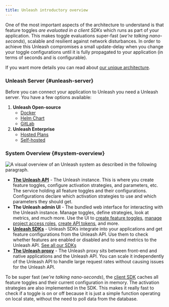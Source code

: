 ```yaml
---
title: Unleash introductory overview
---
```


One of the most important aspects of the architecture to understand is that feature toggles _are evaluated in a client SDKs_ which runs as part of your application. This makes toggle evaluations super-fast (_we're talking nano-seconds_), scalable and resilient against network disturbances. In order to achieve this Unleash compromises a small update-delay when you change your toggle configurations until it is fully propagated to your application (in terms of seconds and is configurable).

If you want more details you can read about [our unique architecture](https://www.getunleash.io/blog/our-unique-architecture).

### Unleash Server {#unleash-server}

Before you can connect your application to Unleash you need a Unleash server. You have a few options available:

1. **Unleash Open-source**
   - [Docker](../reference/deploy/getting-started.md)
   - [Helm Chart](https://github.com/unleash/helm-charts/)
   - [GitLab](https://docs.gitlab.com/ee/operations/feature_flags.html#choose-a-client-library)
2. **Unleash Enterprise**
   - [Hosted Plans](https://www.getunleash.io/plans)
   - [Self-hosted](https://www.getunleash.io/blog/self-host-your-feature-toggle-system)

### System Overview {#system-overview}

![A visual overview of an Unleash system as described in the following paragraph.](/img/unleash-architecture.svg 'System Overview')

- [**The Unleash API**](/reference/api/unleash) - The Unleash instance. This is where you create feature toggles, configure activation strategies, and parameters, etc. The service holding all feature toggles and their configurations. Configurations declare which activation strategies to use and which parameters they should get.
- **The Unleash admin UI** - The bundled web interface for interacting with the Unleash instance. Manage toggles, define strategies, look at metrics, and much more. Use the UI to [create feature toggles](how-to/how-to-create-feature-toggles.md), [manage project access roles](../how-to/how-to-create-and-assign-custom-project-roles.md), [create API tokens](how-to/how-to-create-api-tokens.mdx), and more.
- [**Unleash SDKs**](../reference/sdks/index.md) - Unleash SDKs integrate into your applications and get feature configurations from the Unleash API. Use them to check whether features are enabled or disabled and to send metrics to the Unleash API. [See all our SDKs](../reference/sdks/index.md)
- [**The Unleash proxy**](../generated/unleash-proxy.md) - The Unleash proxy sits between front-end and native applications and the Unleash API. You can scale it independently of the Unleash API to handle large request rates without causing issues for the Unleash API.

To be super fast (_we're talking nano-seconds_), the [client SDK](../reference/sdks/index.md) caches all feature toggles and their current configuration in memory. The activation strategies are also implemented in the SDK. This makes it really fast to check if a toggle is on or off because it is just a simple function operating on local state, without the need to poll data from the database.

